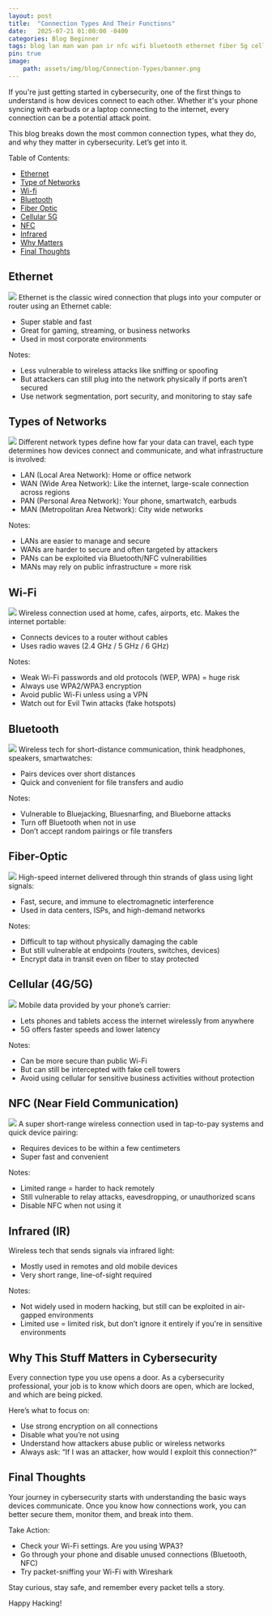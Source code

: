 ```yaml
---
layout: post
title:  "Connection Types And Their Functions"
date:   2025-07-21 01:00:00 -0400
categories: Blog Beginner
tags: blog lan man wan pan ir nfc wifi bluetooth ethernet fiber 5g cellular
pin: true
image:
    path: assets/img/blog/Connection-Types/banner.png
---
```


If you're just getting started in cybersecurity, one of the first things to understand is how devices connect to each other. Whether it's your phone syncing with earbuds or a laptop connecting to the internet, every connection can be a potential attack point.

This blog breaks down the most common connection types, what they do, and why they matter in cybersecurity.
Let’s get into it.

Table of Contents:
* [Ethernet](#ethernet)
* [Type of Networks](#types-of-networks)
* [Wi-fi](#wi-fi)
* [Bluetooth](#bluetooth)
* [Fiber Optic](#fiber-optic)
* [Cellular 5G](#cellular-4g5g)
* [NFC](#nfc-near-field-communication)
* [Infrared](#infrared-ir)
* [Why Matters](#why-this-stuff-matters-in-cybersecurity)
* [Final Thoughts](#final-thoughts)

## Ethernet
![](assets/img/blog/Connection-Types/1.jpg)
Ethernet is the classic wired connection that plugs into your computer or router using an Ethernet cable:
* Super stable and fast
* Great for gaming, streaming, or business networks
* Used in most corporate environments

Notes:
* Less vulnerable to wireless attacks like sniffing or spoofing
* But attackers can still plug into the network physically if ports aren’t secured
* Use network segmentation, port security, and monitoring to stay safe

## Types of Networks
![](assets/img/blog/Connection-Types/2.jpg)
Different network types define how far your data can travel, each type determines how devices connect and communicate, and what infrastructure is involved:
* LAN (Local Area Network): Home or office network
* WAN (Wide Area Network): Like the internet, large-scale connection across regions
* PAN (Personal Area Network): Your phone, smartwatch, earbuds
* MAN (Metropolitan Area Network): City wide networks

Notes:
* LANs are easier to manage and secure
* WANs are harder to secure and often targeted by attackers
* PANs can be exploited via Bluetooth/NFC vulnerabilities
* MANs may rely on public infrastructure = more risk

## Wi-Fi
![](assets/img/blog/Connection-Types/3.jpg)
Wireless connection used at home, cafes, airports, etc. Makes the internet portable:
* Connects devices to a router without cables
* Uses radio waves (2.4 GHz / 5 GHz / 6 GHz)

Notes:
* Weak Wi-Fi passwords and old protocols (WEP, WPA) = huge risk
* Always use WPA2/WPA3 encryption
* Avoid public Wi-Fi unless using a VPN
* Watch out for Evil Twin attacks (fake hotspots)

## Bluetooth
![](assets/img/blog/Connection-Types/4.jpg)
Wireless tech for short-distance communication, think headphones, speakers, smartwatches:
* Pairs devices over short distances 
* Quick and convenient for file transfers and audio

Notes:
* Vulnerable to Bluejacking, Bluesnarfing, and Blueborne attacks
* Turn off Bluetooth when not in use
* Don’t accept random pairings or file transfers

## Fiber-Optic 
![](assets/img/blog/Connection-Types/5.jpg)
High-speed internet delivered through thin strands of glass using light signals:
* Fast, secure, and immune to electromagnetic interference
* Used in data centers, ISPs, and high-demand networks

Notes:
* Difficult to tap without physically damaging the cable
* But still vulnerable at endpoints (routers, switches, devices)
* Encrypt data in transit even on fiber to stay protected

## Cellular (4G/5G) 
![](assets/img/blog/Connection-Types/6.jpeg)
Mobile data provided by your phone’s carrier:
* Lets phones and tablets access the internet wirelessly from anywhere
* 5G offers faster speeds and lower latency

Notes:
* Can be more secure than public Wi-Fi
* But can still be intercepted with fake cell towers 
* Avoid using cellular for sensitive business activities without protection

## NFC (Near Field Communication) 
![](assets/img/blog/Connection-Types/7.jpg)
A super short-range wireless connection used in tap-to-pay systems and quick device pairing:
* Requires devices to be within a few centimeters
* Super fast and convenient

Notes:
* Limited range = harder to hack remotely
* Still vulnerable to relay attacks, eavesdropping, or unauthorized scans
* Disable NFC when not using it

## Infrared (IR) 
Wireless tech that sends signals via infrared light:
* Mostly used in remotes and old mobile devices
* Very short range, line-of-sight required

Notes:
* Not widely used in modern hacking, but still can be exploited in air-gapped environments
* Limited use = limited risk, but don’t ignore it entirely if you're in sensitive environments

## Why This Stuff Matters in Cybersecurity
Every connection type you use opens a door. As a cybersecurity professional, your job is to know which doors are open, which are locked, and which are being picked.

Here’s what to focus on:
* Use strong encryption on all connections
* Disable what you’re not using 
* Understand how attackers abuse public or wireless networks
* Always ask: “If I was an attacker, how would I exploit this connection?”

## Final Thoughts
Your journey in cybersecurity starts with understanding the basic ways devices communicate. Once you know how connections work, you can better secure them, monitor them, and break into them.

Take Action:
* Check your Wi-Fi settings. Are you using WPA3?
* Go through your phone and disable unused connections (Bluetooth, NFC)
* Try packet-sniffing your Wi-Fi with Wireshark

Stay curious, stay safe, and remember every packet tells a story.

Happy Hacking!
